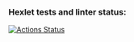 ### Hexlet tests and linter status:
[![Actions Status](https://github.com/stankimark/layout-designer-project-lvl1/workflows/hexlet-check/badge.svg)](https://github.com/stankimark/layout-designer-project-lvl1/actions)